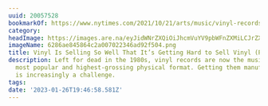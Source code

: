 ```yaml
---
uuid: 20057528
bookmarkOf: https://www.nytimes.com/2021/10/21/arts/music/vinyl-records-delays.html
category: 
headImage: https://images.are.na/eyJidWNrZXQiOiJhcmVuYV9pbWFnZXMiLCJrZXkiOiIyMDA1NzUyOC9vcmlnaW5hbF82Mjg2YWU4NDU4NjRjMmEwMDcwMjIzNDZhZDkyZjUwNC5wbmciLCJlZGl0cyI6eyJyZXNpemUiOnsid2lkdGgiOjEyMDAsImhlaWdodCI6MTIwMCwiZml0IjoiaW5zaWRlIiwid2l0aG91dEVubGFyZ2VtZW50Ijp0cnVlfSwid2VicCI6eyJxdWFsaXR5Ijo5MH0sImpwZWciOnsicXVhbGl0eSI6OTB9LCJyb3RhdGUiOm51bGx9fQ==?bc=0
imageName: 6286ae845864c2a007022346ad92f504.png
title: Vinyl Is Selling So Well That It’s Getting Hard to Sell Vinyl (Published 2021)
description: Left for dead in the 1980s, vinyl records are now the music industry’s
  most popular and highest-grossing physical format. Getting them manufactured, however,
  is increasingly a challenge.
tags: 
date: '2023-01-26T19:46:58.581Z'
---
```

